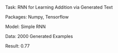 Task: RNN for Learning Addition via Generated Text

Packages: Numpy, Tensorflow

Model: Simple RNN

Data: 2000 Generated Examples

Result: 0.77

